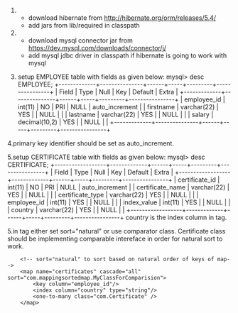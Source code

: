 1. * download hibernate from http://hibernate.org/orm/releases/5.4/
   * add jars from lib/required in classpath
2. * download mysql connector jar from https://dev.mysql.com/downloads/connector/j/
   * add mysql jdbc driver in classpath if hibernate is going to work with mysql

3.   setup EMPLOYEE table with fields as given below:
mysql> desc EMPLOYEE;
+-------------+---------------+------+-----+---------+----------------+
| Field       | Type          | Null | Key | Default | Extra          |
+-------------+---------------+------+-----+---------+----------------+
| employee_id | int(11)       | NO   | PRI | NULL    | auto_increment |
| firstname   | varchar(22)   | YES  |     | NULL    |                |
| lastname    | varchar(22)   | YES  |     | NULL    |                |
| salary      | decimal(10,2) | YES  |     | NULL    |                |
+-------------+---------------+------+-----+---------+----------------+

4.primary key identifier should be set as auto_increment.

5.setup CERTIFICATE table with fields as given below:
mysql> desc  CERTIFICATE;
+------------------+-------------+------+-----+---------+----------------+
| Field            | Type        | Null | Key | Default | Extra          |
+------------------+-------------+------+-----+---------+----------------+
| certificate_id   | int(11)     | NO   | PRI | NULL    | auto_increment |
| certificate_name | varchar(22) | YES  |     | NULL    |                |
| certificate_type | varchar(22) | YES  |     | NULL    |                |
| employee_id      | int(11)     | YES  |     | NULL    |                |
| index_value      | int(11)     | YES  |     | NULL    |                |
| country          | varchar(22) | YES  |     | NULL    |                |
+------------------+-------------+------+-----+---------+----------------+
country is the index column in <map> tag.

5.in <map> tag either set sort="natural" or use comparator class.
Certificate class should be implementing comparable intereface in order for natural sort to work.

        <!-- sort="natural" to sort based on natural order of keys of map-->
        <map name="certificates" cascade="all" sort="com.mappingsortedmap.MyClassForComparision">
            <key column="employee_id"/>
            <index column="country" type="string"/>
            <one-to-many class="com.Certificate" />
        </map>




